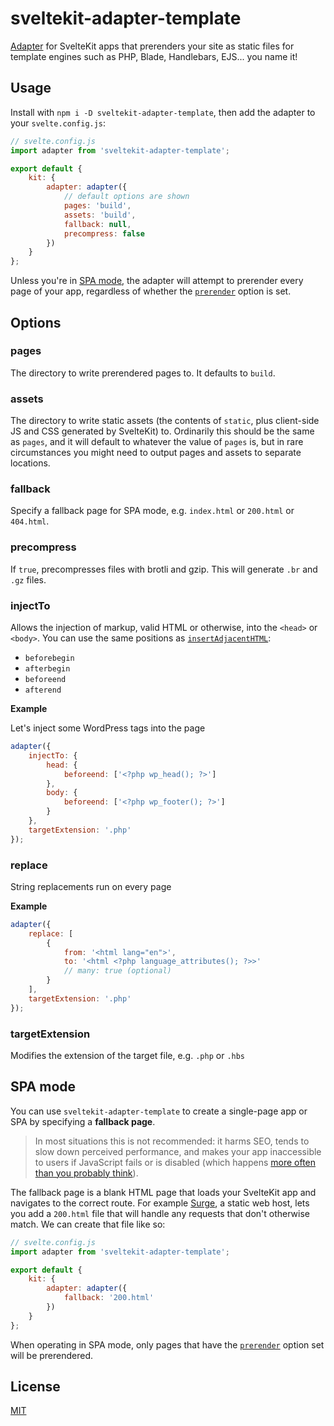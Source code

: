 # sveltekit-adapter-template

[Adapter](https://kit.svelte.dev/docs#adapters) for SvelteKit apps that prerenders your site as static files for template engines such as PHP, Blade, Handlebars, EJS... you name it!

## Usage

Install with `npm i -D sveltekit-adapter-template`, then add the adapter to your `svelte.config.js`:

```js
// svelte.config.js
import adapter from 'sveltekit-adapter-template';

export default {
	kit: {
		adapter: adapter({
			// default options are shown
			pages: 'build',
			assets: 'build',
			fallback: null,
			precompress: false
		})
	}
};
```

Unless you're in [SPA mode](#spa-mode), the adapter will attempt to prerender every page of your app, regardless of whether the [`prerender`](https://kit.svelte.dev/docs#ssr-and-javascript-prerender) option is set.

## Options

### pages

The directory to write prerendered pages to. It defaults to `build`.

### assets

The directory to write static assets (the contents of `static`, plus client-side JS and CSS generated by SvelteKit) to. Ordinarily this should be the same as `pages`, and it will default to whatever the value of `pages` is, but in rare circumstances you might need to output pages and assets to separate locations.

### fallback

Specify a fallback page for SPA mode, e.g. `index.html` or `200.html` or `404.html`.

### precompress

If `true`, precompresses files with brotli and gzip. This will generate `.br` and `.gz` files.

### injectTo

Allows the injection of markup, valid HTML or otherwise, into the `<head>` or `<body>`. You can use the same positions as [`insertAdjacentHTML`](https://developer.mozilla.org/en-US/docs/Web/API/Element/insertAdjacentHTML):

- `beforebegin`
- `afterbegin`
- `beforeend`
- `afterend`

**Example**

Let's inject some WordPress tags into the page

```js
adapter({
	injectTo: {
		head: {
			beforeend: ['<?php wp_head(); ?>']
		},
		body: {
			beforeend: ['<?php wp_footer(); ?>']
		}
	},
	targetExtension: '.php'
});
```

### replace

String replacements run on every page

**Example**

```js
adapter({
	replace: [
		{
			from: '<html lang="en">',
			to: '<html <?php language_attributes(); ?>>'
			// many: true (optional)
		}
	],
	targetExtension: '.php'
});
```

### targetExtension

Modifies the extension of the target file, e.g. `.php` or `.hbs`

## SPA mode

You can use `sveltekit-adapter-template` to create a single-page app or SPA by specifying a **fallback page**.

> In most situations this is not recommended: it harms SEO, tends to slow down perceived performance, and makes your app inaccessible to users if JavaScript fails or is disabled (which happens [more often than you probably think](https://kryogenix.org/code/browser/everyonehasjs.html)).

The fallback page is a blank HTML page that loads your SvelteKit app and navigates to the correct route. For example [Surge](https://surge.sh/help/adding-a-200-page-for-client-side-routing), a static web host, lets you add a `200.html` file that will handle any requests that don't otherwise match. We can create that file like so:

```js
// svelte.config.js
import adapter from 'sveltekit-adapter-template';

export default {
	kit: {
		adapter: adapter({
			fallback: '200.html'
		})
	}
};
```

When operating in SPA mode, only pages that have the [`prerender`](https://kit.svelte.dev/docs#ssr-and-javascript-prerender) option set will be prerendered.

## License

[MIT](LICENSE)
